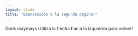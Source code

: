 ```yaml
---
layout: slide
title: "Bienvenidos a la segunda página!"
---
```

Dank maymays
Utiliza la flecha hacia la izquierda para volver!
